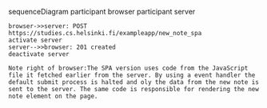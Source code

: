 sequenceDiagram
participant browser
participant server

    browser->>server: POST https://studies.cs.helsinki.fi/exampleapp/new_note_spa
    activate server
    server-->>browser: 201 created
    deactivate server

    Note right of browser:The SPA version uses code from the JavaScript file it fetched earlier from the server. By using a event handler the default submit process is halted and oly the data from the new note is sent to the server. The same code is responsible for rendering the new note element on the page.
